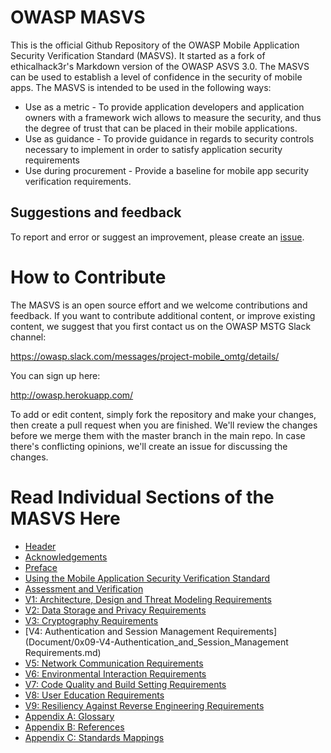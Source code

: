 # OWASP MASVS

This is the official Github Repository of the OWASP Mobile Application Security Verification Standard (MASVS). It started as a fork of ethicalhack3r's Markdown version of the OWASP ASVS 3.0. The MASVS can be used to establish a level of confidence in the security of mobile apps. The MASVS is intended to be used in the following ways:

- Use as a metric - To provide application developers and application owners with a framework wich allows to measure the security, and thus the degree of trust that can be placed in their mobile applications.
- Use as guidance - To provide guidance in regards to security controls necessary to implement in order to satisfy application security requirements
- Use during procurement - Provide a baseline for mobile app security verification requirements.

## Suggestions and feedback

To report and error or suggest an improvement, please create an [issue](https://github.com/OWASP/owasp-masvs/issues).

# How to Contribute

The MASVS is an open source effort and we welcome contributions and feedback. If you want to contribute additional content, or improve existing content, we suggest that you first contact us on the OWASP MSTG Slack channel:

https://owasp.slack.com/messages/project-mobile_omtg/details/

You can sign up here:
 
http://owasp.herokuapp.com/

To add or edit content, simply fork the repository and make your changes, then create a pull request when you are finished. We'll review the changes before we merge them with the master branch in the main repo. In case there's conflicting opinions, we'll create an issue for discussing the changes.

# Read Individual Sections of the MASVS Here

* [Header](Document/0x00-Header.md)
* [Acknowledgements](Document/0x01-Acknowledgements.md)
* [Preface](Document/0x02-Preface.md)
* [Using the Mobile Application Security Verification Standard](Document/0x03-Using_the_MASVS.md)
* [Assessment and Verification](Document/0x04-Assessment_and_Certification.md)
* [V1: Architecture, Design and Threat Modeling Requirements](Document/0x06-V1-Architecture_design_and_threat_modelling_requireme.md)
* [V2: Data Storage and Privacy Requirements](Document/0x07-V2-Data_Storage_and_Privacy_requirements.md)
* [V3: Cryptography Requirements](Document/0x08-V3-Cryptography_Verification_Requirements.md)
* [V4: Authentication and Session Management Requirements](Document/0x09-V4-Authentication_and_Session_Management Requirements.md)
* [V5: Network Communication Requirements](Document/0x10-V5_Network_communication_requirements.md)
* [V6: Environmental Interaction Requirements](Document/0x11-V6_Interaction_with_the_environment.md)
* [V7: Code Quality and Build Setting Requirements](Document/0x12-V7-Code_quality_and_build_setting_requirements.md)
* [V8: User Education Requirements](Document/0x14-V8-Educate-users.md)
* [V9: Resiliency Against Reverse Engineering Requirements](Document/0x15-V9-Resiliency_Against_Reverse_Engineering_Requirements.md)
* [Appendix A: Glossary](Document/0x90-Appendix-A_Glossary.md)
* [Appendix B: References](Document/0x91-Appendix-B_References.md)
* [Appendix C: Standards Mappings](Document/0x92-Appendix-C_Standards_Mappings.md)
